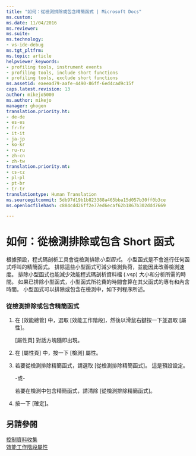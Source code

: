```yaml
---
title: "如何：從檢測排除或包含精簡函式 | Microsoft Docs"
ms.custom: 
ms.date: 11/04/2016
ms.reviewer: 
ms.suite: 
ms.technology:
- vs-ide-debug
ms.tgt_pltfrm: 
ms.topic: article
helpviewer_keywords:
- profiling tools, instrument events
- profiling tools, include short functions
- profiling tools, exclude short functions
ms.assetid: eaeead79-aafe-4490-86ff-6ed4cad9c15f
caps.latest.revision: 13
author: mikejo5000
ms.author: mikejo
manager: ghogen
translation.priority.ht:
- de-de
- es-es
- fr-fr
- it-it
- ja-jp
- ko-kr
- ru-ru
- zh-cn
- zh-tw
translation.priority.mt:
- cs-cz
- pl-pl
- pt-br
- tr-tr
translationtype: Human Translation
ms.sourcegitcommit: 5db97d19b1b823388a465bba15d057b30ff0b3ce
ms.openlocfilehash: c884cdd26ff2e77ed6ecaf62b1867b302ddd7669

---
```

# <a name="how-to-exclude-or-include-short-functions-from-instrumentation"></a>如何：從檢測排除或包含 Short 函式
根據預設，程式碼剖析工具會從檢測排除*小型函式*。 小型函式是不會進行任何函式呼叫的精簡函式。 排除這些小型函式可減少檢測負荷，並能因此改善檢測速度。 排除小型函式也能減少效能程式碼剖析資料檔 (.vsp) 大小和分析所需的時間。 如果已排除小型函式，小型函式所花費的時間會算在其父函式的專有和內含時間。 小型函式可以排除或包含在檢測中，如下列程序所述。  
  
### <a name="to-exclude-or-include-short-functions-from-instrumentation"></a>從檢測排除或包含精簡函式  
  
1.  在 [效能總管] 中，選取 [效能工作階段]，然後以滑鼠右鍵按一下並選取 [屬性]。  
  
     [屬性頁] 對話方塊隨即出現。  
  
2.  在 [屬性頁] 中，按一下 [檢測] 屬性。  
  
3.  若要從檢測排除精簡函式，請選取 [從檢測排除精簡函式]。 這是預設設定。  
  
     -或-  
  
     若要在檢測中包含精簡函式，請清除 [從檢測排除精簡函式]。  
  
4.  按一下 [確定]。  
  
## <a name="see-also"></a>另請參閱  
 [控制資料收集](../profiling/controlling-data-collection.md)   
 [效能工作階段屬性](../profiling/performance-session-properties.md)


<!--HONumber=Feb17_HO4-->


